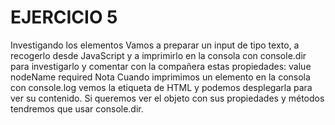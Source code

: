 # EJERCICIO 5
Investigando los elementos
Vamos a preparar un input de tipo texto, a recogerlo desde JavaScript y a imprimirlo en la consola con console.dir para investigarlo y comentar con la compañera estas propiedades:
value
nodeName
required
Nota Cuando imprimimos un elemento en la consola con console.log vemos la etiqueta de HTML y podemos desplegarla para ver su contenido. Si queremos ver el objeto con sus propiedades y métodos tendremos que usar console.dir.